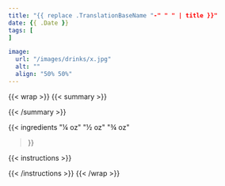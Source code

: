 ```yaml
---
title: "{{ replace .TranslationBaseName "-" " " | title }}"
date: {{ .Date }}
tags: [
]

image:
  url: "/images/drinks/x.jpg"
  alt: ""
  align: "50% 50%"
---
```

{{< wrap >}}
{{< summary >}}

{{< /summary >}}


{{< ingredients
  "¼ oz"
  "½ oz"
  "¾ oz"
>}}


{{< instructions >}}

{{< /instructions >}}
{{< /wrap >}}
